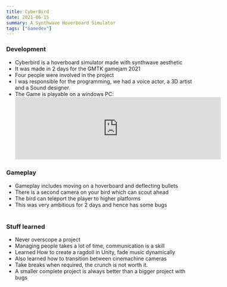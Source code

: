 ```yaml
---
title: CyberBird
date: 2021-06-15
summary: A Synthwave Hoverboard Simulator
tags: ["Gamedev"]
---
```





### Development
- Cyberbird is a hoverboard simulator made with synthwave aesthetic 
- It was made in 2 days for the GMTK gamejam 2021
- Four people were involved in the project
- I was responsible for the programming, we had a voice actor, a 3D artist and a Sound designer. 
- The Game is playable on a windows PC: <iframe frameborder="0" class = "flex flex-col max-w-full mt-0 prose dark:prose-invert lg:flex-row" src="https://itch.io/embed/1086296?dark=true" width="552" height="167"><a href="https://theawesomeshaz.itch.io/cyberbird">Cyberbird by TheAwesomeShaz</a></iframe>

### Gameplay
- Gameplay includes moving on a hoverboard and deflecting bullets
- There is a second camera on your bird which can scout ahead
- The bird can teleport the player to higher platforms
- This was very ambitious for 2 days and hence has some bugs<br><br>
<!-- {{< youtube 6faGwKL0pJU>}} -->

### Stuff learned
- Never overscope a project
- Managing people takes a lot of time, communication is a skill
- Learned How to create a ragdoll in Unity, fade music dynamically
- Also learned how to transition between cinemachine cameras
- Take breaks when required, the crunch is not worth it.
- A smaller complete project is always better than a bigger project with bugs
<!-- - Devlog / Making of Cyberbird : {{< youtube g6H_nQ7ZXKA>}} -->


<!-- 
### Lore
- At this point I had experience with Unity but had never worked in a team
- I was working at a job where I made hypercasual games
- Cyberpunk and synthwave was really popular (still is) back then
- I decided to make in the synthwave aesthetic but with random people
- The sound designer was form spain
- The 3D artist was from Singapore
- The Voice Actor was from Dubai
- Here I realized that timezones can cause a problem as well -->



